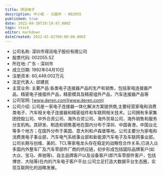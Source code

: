 ```yaml
---
title: 得润电子
description: 中小板 - 元器件 - 002055
published: true
date: 2022-04-30T19:19:47.000Z
tags: stock
editor: markdown
dateCreated: 2022-01-01T00:00:00.000Z
---
```


- 公司名称: 深圳市得润电子股份有限公司
- 股票代码: 002055.SZ
- 所在地: 广东 - 深圳市
- 成立日期: 1992年04月10日
- 注册资本: 60,449.002万元
- 法定代表人: 邱建民
- 主营业务: 主要产品:各类电子连接器产品的生产和销售，包括家电连接器产品，精密电子接插件产品，精密模具及精密组件产品，汽车连接器产品等
- 公司官网: [www.deren.com](www.deren.com)
- 公司介绍: 公司是一家电子连接器一体化解决方案提供商,主要经营家电和消费类电子、汽车相关电子连接器和精密组件和车联网相关技术。公司拥有多家集团控股公司、中外合资公司、海外合资公司、海外贸易公司，海外销售和服务分支机构。其研发、制造和销售基地在国内分布于深圳、中国香港，中国台北等多个地方；在国外分布于美国、意大利和卢森堡等地。公司主要分为家电和消费类电子事业部，汽车电气系统事业部和新能源汽车电子及车联网事业部。公司长期与创维、美的、TCL等家电龙头存在稳定的战略性合作关系;已进入众多国内外整车厂及汽车零部件厂商的供应链，初步形成包括国际品牌客户(如大众、宝马、奔驰等)、自主品牌客户以及设备客户(即汽车零部件客户，包括博世、大陆等)在内的汽车电子客户平台;公司立足打造大数据平台生态圈，实现互联网化的战略发展。


